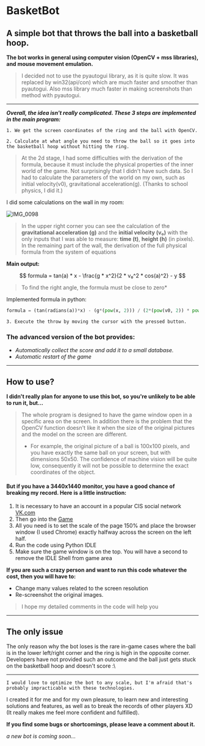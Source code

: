 # BasketBot
## A simple bot that throws the ball into a basketball hoop.

**The bot works in general using computer vision (OpenCV + mss libraries), and mouse movement emulation.**

>I decided not to use the pyautogui library, as it is quite slow. It was replaced by win32(api/con) which are much faster and smoother than pyautogui. Also mss library much faster in making screenshots than method with pyautogui.

----
**_Overall, the idea isn't really complicated. These 3 steps are implemented in the main program:_**

`1. We get the screen coordinates of the ring and the ball with OpenCV.`

`2. Calculate at what angle you need to throw the ball so it goes into the basketball hoop without hitting the ring.`

>At the 2d stage, I had some difficulties with the derivation of the formula, because it must include the physical properties of the inner world of the game. Not surprisingly that I didn't have such data. So I had to calculate the parameters of the world on my own, such as initial velocity(v0), gravitational acceleration(g). (Thanks to school physics, I did it.)

I did some calculations on the wall in my room:

![IMG_0098](https://user-images.githubusercontent.com/104899233/232847993-deb48127-827f-455e-9220-8bce9557e147.jpg)
> In the upper right corner you can see the calculation of the **gravitational acceleration (g)** and the **initial velocity (v₀)** with the only inputs that I was able to measure: **time (t)**, **height (h)** (in pixels). In the remaining part of the wall, the derivation of the full physical formula from the system of equations

**Main output:**

$$
formula = tan(a) * x - \frac{g * x^2}{2 * v₀^2 * cos(a)^2} - y
$$
> To find the right angle, the formula must be close to zero*

Implemented formula in python:
```python
formula = (tan(radians(a))*x) - (g*(pow(x, 2))) / (2*(pow(v0, 2)) * pow((cos(radians(a)), 2))) - y
```

`3. Execute the throw by moving the cursor with the pressed button.`

### The advanced version of the bot provides:

- *Automatically collect the score and add it to a small database.*
- *Automatic restart of the game*

----

## How to use?

**I didn't really plan for anyone to use this bot, so you're unlikely to be able to run it, but...**

>The whole program is designed to have the game window open in a specific area on the screen. In addition there is the problem that the OpenCV function doesn't like it when the size of the original pictures and the model on the screen are different.
>- For example, the original picture of a ball is 100x100 pixels, and you have exactly the same ball on your screen, but with dimensions 50x50. The confidence of machine vision will be quite low, consequently it will not be possible to determine the exact coordinates of the object.

#### But if you have a 3440x1440 monitor, you have a good chance of breaking my record. Here is a little instruction:

1. It is necessary to have an account in a popular CIS social network [VK.com](https://vk.com)
2. Then go into the [Game](https://vk.com/app6657931)
3. All you need is to set the scale of the page 150% and place the browser window (I used Chrome) exactly halfway across the screen on the left half.
4. Run the code using Python IDLE
5. Make sure the game window is on the top. You will have a second to remove the IDLE Shell from game area


**If you are such a crazy person and want to run this code whatever the cost, then you will have to:**
- Change many values related to the screen resolution
- Re-screenshot the original images.

>I hope my detailed comments in the code will help you
----
## The only issue
The only reason why the bot loses is the rare in-game cases where the ball is in the lower left/right corner and the ring is high in the opposite corner. Developers have not provided such an outcome and the ball just gets stuck on the basketball hoop and doesn't score :\

---

    I would love to optimize the bot to any scale, but I'm afraid that's probably impracticable with these technologies. 

I created it for me and for my own pleasure, to learn new and interesting solutions and features, as well as to break the records of other players XD (It really makes me feel more confident and fulfilled).

**If you find some bugs or shortcomings, please leave a comment about it.**

*a new bot is coming soon...*
